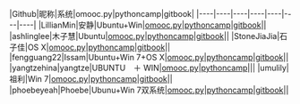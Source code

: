 

|Github|昵称|系统|omooc.py|pythoncamp|gitbook|
|----|----|----|----|----|----|----|
|LillianMin|安静|Ubuntu+Win|[omooc.py](https://github.com/Lillianmin/omooc.py)|[pythoncamp](https://github.com/Lillianmin/pythoncamp0)|[gitbook](http://lillianmin.gitbooks.io/pythoncamp/content/)||
|ashlinglee|木子慧|Ubuntu|[omooc.py](https://github.com/ashlinglee/ommc.py)|[pythoncamp](https://github.com/ashlinglee/pythoncamp0)|[gitbook](http://ashlinglee.gitbooks.io/python-guide-book/content/)||
|StoneJiaJia|石子佳|OS X|[omooc.py](https://github.com/StoneJiaJia/omooc.py)|[pythoncamp](https://github.com/StoneJiaJia/pythoncamp0)|[gitbook](http://stonejiajia.gitbooks.io/python-guide-book/content/)||
|fengguang22|Issam|Ubuntu+Win 7+OS X|[omooc.py](https://github.com/fengguang22/pythoncamp0)|[pythoncamp](https://github.com/fengguang22/pythoncamp0)|[gitbook](https://www.gitbook.com/book/fengguang22/learn-to-be-pythonic/details)||
|yangtzehina|yangtze|UBUNTU　＋ WIN|[omooc.py](https://github.com/yangtzehina/omooc.py)|[pythoncamp](https://github.com/yangtzehina/pythoncamp0)|||
|umulily|祖利|Win 7|[omooc.py](https://github.com/umulily/omooc.py)|[pythoncamp](https://github.com/umulily/pythoncamp0)|[gitbook](http://umulily.gitbooks.io/python/content/)||
|phoebeyeah|Phoebe|Ubunu+Win 7双系统|[omooc.py](https://github.com/phoebeyeah/omooc.py)|[pythoncamp](https://github.com/phoebeyeah/pythoncamp0)|[gitbook](http://phoebeyeah.gitbooks.io/my-python-learning-guidebook/content/)||
